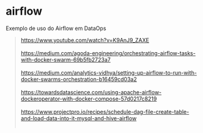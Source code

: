 # airflow
Exemplo de uso do Airflow em DataOps

> https://www.youtube.com/watch?v=K9AnJ9_ZAXE
<br> <br>
> https://medium.com/agoda-engineering/orchestrating-airflow-tasks-with-docker-swarm-69b5fb2723a7
<br> <br>
> https://medium.com/analytics-vidhya/setting-up-airflow-to-run-with-docker-swarms-orchestration-b16459cd03a2
<br> <br>
> https://towardsdatascience.com/using-apache-airflow-dockeroperator-with-docker-compose-57d0217c8219
<br> <br>
> https://www.projectpro.io/recipes/schedule-dag-file-create-table-and-load-data-into-it-mysql-and-hive-airflow
<br> <br>
> 
